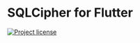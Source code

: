 SQLCipher for Flutter
=====================

[![Project license](https://img.shields.io/badge/license-Public%20Domain-blue.svg)](https://unlicense.org)

